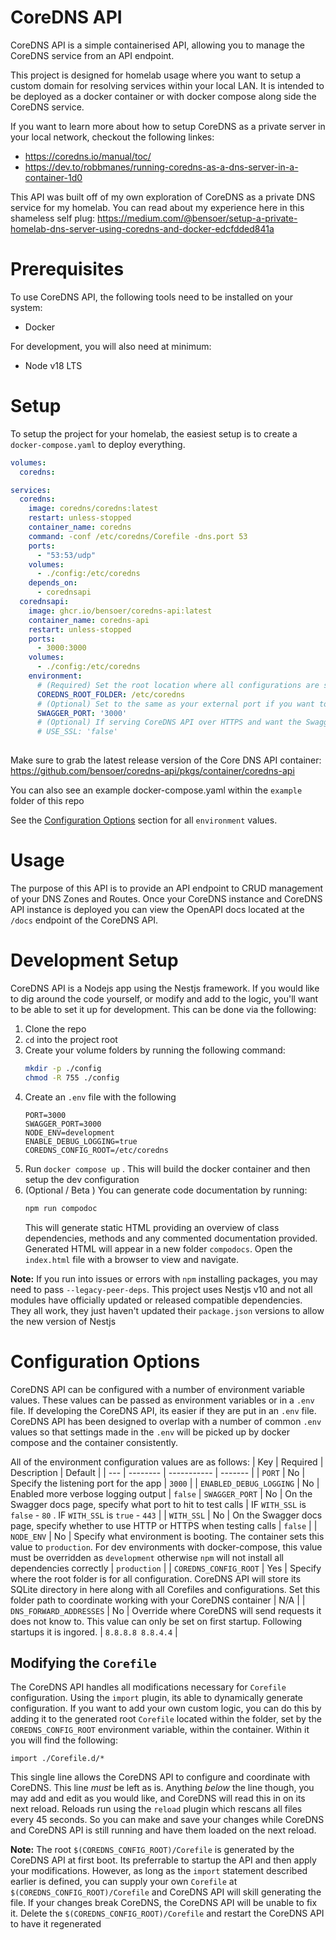 # CoreDNS API
CoreDNS API is a simple containerised API, allowing you to manage the CoreDNS service from an API endpoint. 

This project is designed for homelab usage where you want to setup a custom domain for resolving services within your local LAN. It is intended to be deployed as a docker container or with docker compose along side the CoreDNS service.

If you want to learn more about how to setup CoreDNS as a private server in your local network, checkout the following linkes:
- https://coredns.io/manual/toc/
- https://dev.to/robbmanes/running-coredns-as-a-dns-server-in-a-container-1d0

This API was built off of my own exploration of CoreDNS as a private DNS service for my homelab. You can read about my experience here in this shameless self plug: https://medium.com/@bensoer/setup-a-private-homelab-dns-server-using-coredns-and-docker-edcfdded841a

# Prerequisites
To use CoreDNS API, the following tools need to be installed on your system:
- Docker

For development, you will also need at minimum:
- Node v18 LTS

# Setup
To setup the project for your homelab, the easiest setup is to create a `docker-compose.yaml` to deploy everything.
```yaml
volumes:
  coredns:

services:
  coredns:
    image: coredns/coredns:latest
    restart: unless-stopped
    container_name: coredns
    command: -conf /etc/coredns/Corefile -dns.port 53
    ports:
      - "53:53/udp"
    volumes:
      - ./config:/etc/coredns
    depends_on:
      - corednsapi
  corednsapi:
    image: ghcr.io/bensoer/coredns-api:latest
    container_name: coredns-api
    restart: unless-stopped
    ports: 
      - 3000:3000
    volumes:
      - ./config:/etc/coredns
    environment:
      # (Required) Set the root location where all configurations are stored. This is so that the API knows where to store config for CoreDNS to pickup
      COREDNS_ROOT_FOLDER: /etc/coredns
      # (Optional) Set to the same as your external port if you want to be able to make calls with the swagger UI
      SWAGGER_PORT: '3000' 
      # (Optional) If serving CoreDNS API over HTTPS and want the Swagger UI to be able to hit it - set this to true
      # USE_SSL: 'false'
      
```
Make sure to grab the latest release version of the Core DNS API container: https://github.com/bensoer/coredns-api/pkgs/container/coredns-api

You can also see an example docker-compose.yaml within the `example` folder of this repo

See the [Configuration Options](#configuration-options) section for all `environment` values.


# Usage
The purpose of this API is to provide an API endpoint to CRUD management of your DNS Zones and Routes. Once your CoreDNS instance and CoreDNS API instance is deployed you can view the OpenAPI docs located at the `/docs` endpoint of the CoreDNS API.

# Development Setup
CoreDNS API is a Nodejs app using the Nestjs framework. If you would like to dig around the code yourself, or modify and add to the logic, you'll want to be able to set it up for development. This can be done via the following:

1. Clone the repo
2. `cd` into the project root
3. Create your volume folders by running the following command:
    ```bash
    mkdir -p ./config
    chmod -R 755 ./config
    ```
4. Create an `.env` file with the following
    ```.env
    PORT=3000
    SWAGGER_PORT=3000
    NODE_ENV=development
    ENABLE_DEBUG_LOGGING=true
    COREDNS_CONFIG_ROOT=/etc/coredns
    ```
5. Run `docker compose up` . This will build the docker container and then setup the dev configuration
6. (Optional / Beta ) You can generate code documentation by running:
   ```bash
   npm run compodoc
   ```
   This will generate static HTML providing an overview of class dependencies, methods and any commented documentation provided. Generated HTML will appear in a new folder `compodocs`. Open the `index.html` file with a browser to view and navigate.


**Note:** If you run into issues or errors with `npm` installing packages, you may need to pass `--legacy-peer-deps`. This project uses Nestjs v10 and not all modules have officially updated or released compatible dependencies. They all work, they just haven't updated their `package.json` versions to allow the new version of Nestjs

# Configuration Options
CoreDNS API can be configured with a number of environment variable values. These values can be passed as environment variables or in a `.env` file. If developing the CoreDNS API, its easier if they are put in an `.env` file. CoreDNS API has been designed to overlap with a number of common `.env` values so that settings made in the `.env` will be picked up by docker compose and the container consistently.

All of the environment configuration values are as follows:
| Key | Required | Description | Default |
| --- | -------- | ----------- | ------- |
| `PORT` | No | Specify the listening port for the app | `3000` |
| `ENABLED_DEBUG_LOGGING` | No | Enabled more verbose logging output | `false`
| `SWAGGER_PORT` | No | On the Swagger docs page, specify what port to hit to test calls | IF `WITH_SSL` is `false` - `80` . IF `WITH_SSL` is `true` - `443` |
| `WITH_SSL` | No | On the Swagger docs page, specify whether to use HTTP or HTTPS when testing calls | `false` |
| `NODE_ENV` | No | Specify what environment is booting. The container sets this value to `production`. For dev environments with docker-compose, this value must be overridden as `development` otherwise `npm` will not install all dependencies correctly | `production` |
| `COREDNS_CONFIG_ROOT` | Yes | Specify where the root folder is for all configuration. CoreDNS API will store its SQLite directory in here along with all Corefiles and configurations. Set this folder path to coordinate working with your CoreDNS container | N/A |
| `DNS_FORWARD_ADDRESSES` | No | Override where CoreDNS will send requests it does not know to. This value can only be set on first startup. Following startups it is ingored. | `8.8.8.8 8.8.4.4` |

## Modifying the `Corefile`
The CoreDNS API handles all modifications necessary for `Corefile` configuration. Using the `import` plugin, its able to dynamically generate configuration. If you want to add your own custom logic, you can do this by adding it to the generated root `Corefile` located within the folder, set by the `COREDNS_CONFIG_ROOT` environment variable, within the container. Within it you will find the following:
```
import ./Corefile.d/*
```
This single line allows the CoreDNS API to configure and coordinate with CoreDNS. This line _must_ be left as is. Anything _below_ the line though, you may add and edit as you would like, and CoreDNS will read this in on its next reload. Reloads run using the `reload` plugin which rescans all files every 45 seconds. So you can make and save your changes while CoreDNS and CoreDNS API is still running and have them loaded on the next reload.

**Note:** The root `$(COREDNS_CONFIG_ROOT)/Corefile` is generated by the CoreDNS API at first boot. Its preferrable to startup the API and then apply your modifications. However, as long as the `import` statement described earlier is defined, you can supply your own `Corefile` at `$(COREDNS_CONFIG_ROOT)/Corefile` and CoreDNS API will skill generating the file. If your changes break CoreDNS, the CoreDNS API will be unable to fix it. Delete the `$(COREDNS_CONFIG_ROOT)/Corefile` and restart the CoreDNS API to have it regenerated